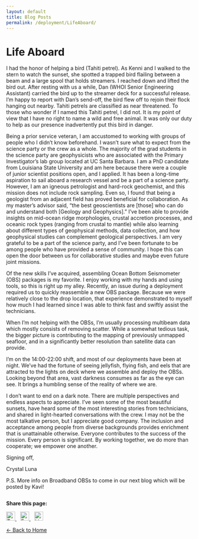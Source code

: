```yaml
---
layout: default
title: Blog Posts
permalink: /deployment/LifeAboard/
---
```



<style>
  header {
    background-color: #0077be !important;
    background-image: linear-gradient(120deg, #003973, #0077be, #00c6ff) !important;
  }
</style>

# Life Aboard

I had the honor of helping a bird (Tahiti petrel). As Kenni and I walked to the stern to watch the
sunset, she spotted a trapped bird flailing between a beam and a large spool that holds
streamers. I reached down and lifted the bird out. After resting with us a while, Dan (WHOI
Senior Engineering Assistant) carried the bird up to the streamer deck for a successful release.
I’m happy to report with Dan’s send-off, the bird flew off to rejoin their flock hanging out
nearby. Tahiti petrels are classified as near threatened. To those who wonder if I named this
Tahiti petrel, I did not. It is my point of view that I have no right to name a wild and free animal.
It was only our duty to help as our presence inadvertently put this bird in danger.

Being a prior service veteran, I am accustomed to working with groups of people who I didn’t
know beforehand. I wasn’t sure what to expect from the science party or the crew as a whole.
The majority of the grad students in the science party are geophysicists who are associated with
the Primary Investigator’s lab group located at UC Santa Barbara. I am a PhD candidate from
Louisiana State University and am here because there were a couple of junior scientist positions
open, and I applied. It has been a long-time aspiration to sail aboard a research vessel and be a
part of a science party. However, I am an igneous petrologist and hard-rock geochemist, and
this mission does not include rock sampling. Even so, I found that being a geologist from an
adjacent field has proved beneficial for collaboration. As my master’s advisor said, “the best
geoscientists are [those] who can do and understand both [Geology and Geophysics].” I’ve
been able to provide insights on mid-ocean ridge morphologies, crustal accretion processes,
and oceanic rock types (ranging from crustal to mantle) while also learning about different
types of geophysical methods, data collection, and how geophysical studies can complement
geological perspectives. I am very grateful to be a part of the science party, and I’ve been
fortunate to be among people who have provided a sense of community. I hope this can open
the door between us for collaborative studies and maybe even future joint missions.

Of the new skills I’ve acquired, assembling Ocean Bottom Seismometer (OBS) packages is my
favorite. I enjoy working with my hands and using tools, so this is right up my alley. Recently, an
issue during a deployment required us to quickly reassemble a new OBS package. Because we
were relatively close to the drop location, that experience demonstrated to myself how much I
had learned since I was able to think fast and swiftly assist the technicians.

When I’m not helping with the OBSs, I’m usually processing multibeam data which mostly
consists of removing scatter. While a somewhat tedious task, the bigger picture is contributing
to the mapping of previously unmapped seafloor, and in a significantly better resolution than
satellite data can provide.

I’m on the 14:00-22:00 shift, and most of our deployments have been at night. We’ve had the
fortune of seeing jellyfish, flying fish, and eels that are attracted to the lights on deck where we
assemble and deploy the OBSs. Looking beyond that area, vast darkness consumes as far as the
eye can see. It brings a humbling sense of the reality of where we are.

I don’t want to end on a dark note. There are multiple perspectives and endless aspects to
appreciate. I’ve seen some of the most beautiful sunsets, have heard some of the most
interesting stories from technicians, and shared in light-hearted conversations with the crew. I
may not be the most talkative person, but I appreciate good company. The inclusion and
acceptance among people from diverse backgrounds provides enrichment that is unattainable
otherwise. Everyone contributes to the success of the mission. Every person is significant. By
working together, we do more than cooperate; we empower one another.

Signing off,

Crystal Luna

P.S. More info on Broadband OBSs to come in our next blog which will be posted by Kavi!




<div style="margin-top: 2em;">
  <p><strong>Share this page:</strong></p>
  <a href="https://twitter.com/intent/tweet?url={{ page.url | absolute_url }}&text={{ page.title | uri_escape }}" target="_blank" style="margin-right: 10px;">
    <img src="https://cdn.jsdelivr.net/npm/simple-icons@v5/icons/twitter.svg" alt="Twitter" width="24" height="24">
  </a>
  <a href="https://www.facebook.com/sharer/sharer.php?u={{ page.url | absolute_url }}" target="_blank" style="margin-right: 10px;">
    <img src="https://cdn.jsdelivr.net/npm/simple-icons@v5/icons/facebook.svg" alt="Facebook" width="24" height="24">
  </a>
  <a href="https://www.linkedin.com/shareArticle?mini=true&url={{ page.url | absolute_url }}&title={{ page.title | uri_escape }}" target="_blank">
    <img src="https://cdn.jsdelivr.net/npm/simple-icons@v5/icons/linkedin.svg" alt="LinkedIn" width="24" height="24">
  </a>
</div>


[← Back to Home](/)

